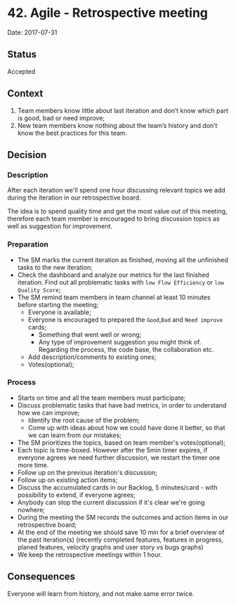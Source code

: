 # 42. Agile - Retrospective meeting

Date: 2017-07-31

## Status

Accepted

## Context

1. Team members know little about last iteration and don’t know which part is good, bad or need improve;
2. New team members know nothing about the team’s history and don’t know the best practices for this team.

## Decision

### Description

After each iteration we'll spend one hour discussing relevant topics we add during the iteration in our retrospective board.

The idea is to spend quality time and get the most value out of this meeting, therefore each team member is encouraged to bring discussion topics as well as suggestion for improvement.

### Preparation

* The SM marks the current iteration as finished, moving all the unfinished tasks to the new iteration;
* Check the dashboard and analyze our metrics for the last finished iteration. Find out all problematic tasks with `low Flow Efficiency` or `low Quality Score`;
* The SM remind team members in team channel at least 10 minutes before starting the meeting;
	* Everyone is available;
	* Everyone is encouraged to prepared the `Good`,`Bad` and `Need improve` cards;
		* Something that went well or wrong;
		* Any type of improvement suggestion you might think of. Regarding the process, the code base, the collaboration etc.
	* Add description/comments to existing ones;
	* Votes(optional);

### Process

* Starts on time and all the team members must participate;
* Discuss problematic tasks that have bad metrics, in order to understand how we can improve;
	* Identify the root cause of the problem;
	* Come up with ideas about how we could have done it better, so that we can learn from our mistakes;
* The SM prioritizes the topics, based on team member's votes(optional);
* Each topic is time-boxed. However after the 5min timer expires, if everyone agrees we need further discussion, we restart the timer one more time.
* Follow up on the previous iteration's discussion;
* Follow up on existing action items;
* Discuss the accumulated cards in our Backlog, 5 minutes/card - with possibility to extend, if everyone agrees;
* Anybody can stop the current discussion if it's clear we're going nowhere;
* During the meeting the SM records the outcomes and action items in our retrospective board;
* At the end of the meeting we should save 10 min for a brief overview of the past iteration(s) (recently completed features, features in progress, planed features, velocity graphs and user story vs bugs graphs)
* We keep the retrospective meetings within 1 hour.

## Consequences

Everyone will learn from history, and not make same error twice.